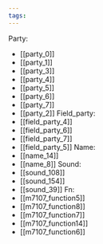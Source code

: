 ```yaml
---
tags:
---
```

Party:
- [[party_0]]
- [[party_1]]
- [[party_3]]
- [[party_4]]
- [[party_5]]
- [[party_6]]
- [[party_7]]
- [[party_2]]
Field_party:
- [[field_party_4]]
- [[field_party_6]]
- [[field_party_7]]
- [[field_party_5]]
Name:
- [[name_14]]
- [[name_8]]
Sound:
- [[sound_108]]
- [[sound_154]]
- [[sound_39]]
Fn:
- [[m7107_function5]]
- [[m7107_function8]]
- [[m7107_function7]]
- [[m7107_function14]]
- [[m7107_function6]]
